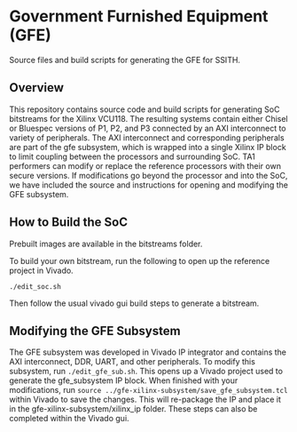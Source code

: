 # Government Furnished Equipment (GFE) #

Source files and build scripts for generating the GFE for SSITH.


## Overview ##

This repository contains source code and build scripts for generating SoC bitstreams
for the Xilinx VCU118. The resulting systems contain either Chisel or Bluespec 
versions of P1, P2, and P3 connected by an AXI interconnect to variety of
peripherals. The AXI interconnect and corresponding peripherals are part of the
gfe subsystem, which is wrapped into a single Xilinx IP block to limit coupling
between the processors and surrounding SoC. TA1 performers can
modify or replace the reference processors with their own secure versions.
If modifications go beyond the processor and into the SoC, we have included
the source and instructions for opening and modifying the GFE subsystem.

## How to Build the SoC ##

Prebuilt images are available in the bitstreams folder.

To build your own bitstream, run the following to open up the reference
project in Vivado.

`./edit_soc.sh`

Then follow the usual vivado gui build steps to generate a bitstream.

## Modifying the GFE Subsystem ##

The GFE subsystem was developed in Vivado IP integrator and 
contains the AXI interconnect, DDR, UART, and other peripherals. To modify 
this subsystem, run `./edit_gfe_sub.sh`. This opens up
a Vivado project used to generate the gfe_subsystem IP block. When finished 
with your modifications, run 
`source ../gfe-xilinx-subsystem/save_gfe_subsystem.tcl` within Vivado 
to save the changes. This will re-package the IP and place it in the 
gfe-xilinx-subsystem/xilinx_ip folder. These steps can also be completed
within the Vivado gui.
